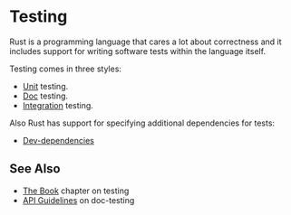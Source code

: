 # Testing

Rust is a programming language that cares a lot about correctness and it
includes support for writing software tests within the language itself.

Testing comes in three styles:

* [Unit][unit] testing.
* [Doc][doc] testing.
* [Integration][integration] testing.

Also Rust has support for specifying additional dependencies for tests:

* [Dev-dependencies][dev-dependencies]

## See Also

* [The Book][doc-testing] chapter on testing
* [API Guidelines][doc-nursery] on doc-testing

[unit]: testing/unit_testing.html
[doc]: testing/doc_testing.html
[integration]: testing/integration_testing.html
[dev-dependencies]: testing/dev_dependencies.html
[doc-testing]: https://doc.rust-lang.org/book/ch11-00-testing.html
[doc-nursery]: https://rust-lang-nursery.github.io/api-guidelines/documentation.html
